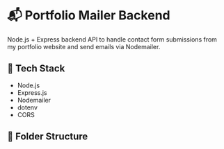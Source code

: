 # 📬 Portfolio Mailer Backend

Node.js + Express backend API to handle contact form submissions from my portfolio website and send emails via Nodemailer.

## 🚀 Tech Stack

- Node.js
- Express.js
- Nodemailer
- dotenv
- CORS

## 📂 Folder Structure

